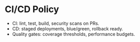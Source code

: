 # CI/CD Policy

- CI: lint, test, build, security scans on PRs.
- CD: staged deployments, blue/green, rollback ready.
- Quality gates: coverage thresholds, performance budgets.